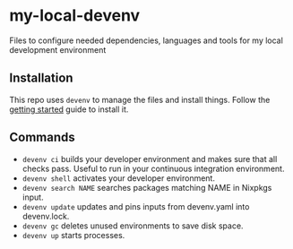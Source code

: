 # my-local-devenv

Files to configure needed dependencies, languages and tools for my local development environment

## Installation

This repo uses `devenv` to manage the files and install things. Follow the [getting started](https://devenv.sh/getting-started/) guide to install it.

## Commands

- `devenv ci` builds your developer environment and makes sure that all checks pass. Useful to run in your continuous integration environment.
- `devenv shell` activates your developer environment.
- `devenv search NAME` searches packages matching NAME in Nixpkgs input.
- `devenv update` updates and pins inputs from devenv.yaml into devenv.lock.
- `devenv gc` deletes unused environments to save disk space.
- `devenv up` starts processes.

